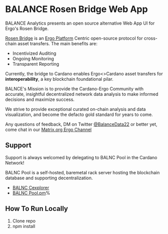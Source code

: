 # BALANCE Rosen Bridge Web App
BALANCE Analytics presents an open source alternative Web App UI for Ergo's Rosen Bridge.

[Rosen Bridge](https://rosen.tech/) is an [Ergo Platform](https://ergoplatform.org/en/) Centric open-source protocol for cross-chain asset transfers. The main benefits are:

- Incentivized Auditing
- Ongoing Monitoring
- Transparent Reporting

Currently, the bridge to Cardano enables Ergo<>Cardano asset transfers for **interoperability**, a key blockchain foundational pilar.

BALNCE's Mission is to provide the Cardano-Ergo Community with accurate, insightful decentralized network data analysis to make informed decisions and maximize success. 

We strive to provide exceptional curated on-chain analysis and data visualization, and become the defacto gold standard for years to come.

Any questions of feedback, DM on Twitter [@BalanceData22](https://twitter.com/BalanceData22) or better yet, come chat in our [Matrix.org Ergo Channel](https://matrix.to/#/#ergo:forum.balanceanalytics.io)

## Support
Support is always welcomed by delegating to BALNC Pool in the Cardano Network!

BALNC Pool is a self-hosted, baremetal rack server hosting the blockchain database and supporting decentralization.

- [BALNC Cexplorer](https://cexplorer.io/pool/pool15s7w4spg5ee7n7rprhs0dq78plw2mhjkpu5v97uvl27gz2way7z)
- [BALNC Pool.pm](https://pool.pm/a43ceac028a673e9f8611de0f683c70fdcadde560f28c2fb8cfabc81)%

## How To Run Locally
1. Clone repo
2. npm install